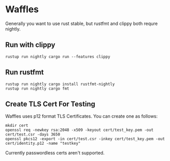 # Waffles

Generally you want to use rust stable, but rustfmt and clippy both requre nightly.

## Run with clippy
```
rustup run nightly cargo run --features clippy
```

## Run rustfmt
```
rustup run nightly cargo install rustfmt-nightly
rustup run nightly cargo fmt
```

## Create TLS Cert For Testing
Waffles uses p12 format TLS Certificates. You can create one as follows:

```
mkdir cert
openssl req -newkey rsa:2048 -x509 -keyout cert/test_key.pem -out cert/test.csr -days 3650
openssl pkcs12 -export -in cert/test.csr -inkey cert/test_key.pem -out cert/identity.p12 -name "testkey"
```
Currently passwordless certs aren't supported.